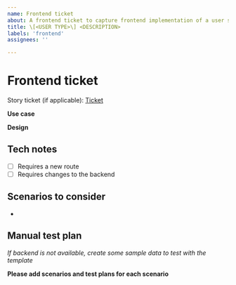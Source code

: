 ```yaml
---
name: Frontend ticket
about: A frontend ticket to capture frontend implementation of a user story
title: \[<USER TYPE>\] <DESCRIPTION>
labels: 'frontend'
assignees: ''

---
```


# Frontend ticket

Story ticket (if applicable): [Ticket]()

**Use case**
<!-- Describe how the user will use this -->

**Design**
<!-- Provide notes for how you think we should implement this -->

## Tech notes
- [ ] Requires a new route
- [ ] Requires changes to the backend

## Scenarios to consider
<!-- Edge cases to consider when implementing the design. These should all be
tested -->
- 

## Manual test plan
_If backend is not available, create some sample data to test with the template_

**Please add scenarios and test plans for each scenario**
